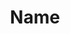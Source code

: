 ---
# Example module template, copy and delete as necessary.
title: Name
isOfficial: false
categories:
  - cloud-platform
  - container-manager
  - database
  - event-streaming
  - kv-store
  - message-broker
  - proxy
  - search
  - secret-store
  - SSO
  - storage
  - web-driver
  - web-server
docs:
  - id: java
    url: https://www.testcontainers.org/modules/
    isThirdParty: false
    example: |
      ```
      ```
  - id: go
    url: https://golang.testcontainers.org/modules/
    isThirdParty: false
    example: |
      ```
      ```
  - id: dotnet
    url: https://dotnet.testcontainers.org/modules/
    isThirdParty: false
    example: |
      ```
      ```
  - id: nodejs
    url: https://node.testcontainers.org/modules/
    isThirdParty: false
    example: |
      ```
      ```
description: |
  What is this
---